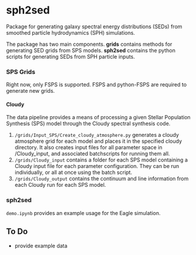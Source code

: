 
# sph2sed

Package for generating galaxy spectral energy distributions (SEDs) from smoothed particle hydrodynamics (SPH) simulations.

The package has two main components. 
**grids** contains methods for generating SED grids from SPS models. 
**sph2sed** contains the python scripts for generating SEDs from SPH particle inputs.

### SPS Grids

Right now, only FSPS is supported. FSPS and python-FSPS are required to generate new grids.

#### Cloudy 

The data pipeline provides a means of processing a given Stellar Population Synthesis (SPS) model through the Cloudy spectral synthesis code.

1. `/grids/Input_SPS/Create_cloudy_atmosphere.py` generates a cloudy atmosphere grid for each model and places it in the specified cloudy directory. It also creates input files for all parameter space in /Cloudy_input, and associated batchscripts for running them all.
2. `/grids/Cloudy_input` contains a folder for each SPS model containing a Cloudy input file for each parameter configuration. They can be run individually, or all at once using the batch script.
3. `/grids/Cloudy_output` contains the continuum and line information from each Cloudy run for each SPS model.

### sph2sed

`demo.ipynb` provides an example usage for the Eagle simulation.

## To Do

- provide example data
